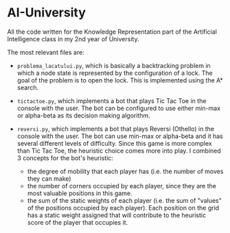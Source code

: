# AI-University
All the code written for the Knowledge Representation part of the Artificial Intelligence class in my 2nd year of University.

The most relevant files are:
* `problema_lacatului.py`, which is basically a backtracking problem in which a node state is represented by the configuration of a lock. The goal of the problem is to open the lock. This is implemented using the A* search.

* `tictactoe.py`, which implements a bot that plays Tic Tac Toe in the console with the user. The bot can be configured to use either min-max or alpha-beta as its decision making algorithm.

* `reversi.py`, which implements a bot that plays Reversi (Othello) in the console with the user. The bot can use min-max or alpha-beta and it has several different levels of difficulty. Since this game is more complex than Tic Tac Toe, the heuristic choice comes more into play. I combined 3 concepts for the bot's heuristic: 
  *  the degree of mobility that each player has (i.e. the number of moves they can make)
  *  the number of corners occupied by each player, since they are the most valuable positions in this game.
  *  the sum of the static weights of each player (i.e. the sum of "values" of the positions occupied by each player). Each position on the grid has a static weight assigned that will contribute to the heuristic score of the player that occupies it.
